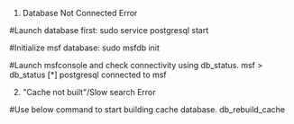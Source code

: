 1. Database Not Connected Error

#Launch database first:
sudo service postgresql start

#Initialize msf database:
sudo msfdb init

#Launch msfconsole and check connectivity using db_status.
msf > db_status
[*] postgresql connected to msf

2. "Cache not built"/Slow search Error

#Use below command to start building cache database.
db_rebuild_cache

